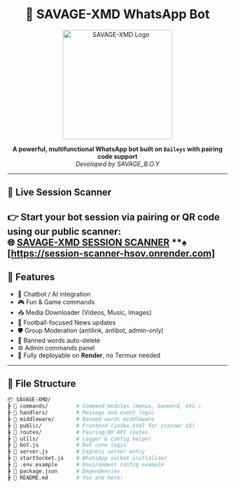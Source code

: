 <h1 align="center">🤖 SAVAGE-XMD WhatsApp Bot</h1>

<p align="center">
  <img src="https://files.catbox.moe/jqvqj2.jpeg" width="250" alt="SAVAGE-XMD Logo" />
</p>

<p align="center">
  <b>A powerful, multifunctional WhatsApp bot built on <code>Baileys</code> with pairing code support</b><br/>
  <i>Developed by SAVAGE_B.O.Y</i>
</p>

---

## 🔗 Live Session Scanner

👉 Start your bot session via pairing or QR code using our public scanner:  
**🌐 [SAVAGE-XMD SESSION SCANNER](https://savage-xmd-session-scanner.onrender.com/)**
**♠️  [https://session-scanner-hsov.onrender.com]
---

## 🚀 Features

- 💬 Chatbot / AI integration
- 🎮 Fun & Game commands
- 📥 Media Downloader (Videos, Music, Images)
- 📰 Football-focused News updates
- 🛡️ Group Moderation (antilink, antibot, admin-only)
- 🧠 Banned words auto-delete
- ⚙️ Admin commands panel
- 📡 Fully deployable on **Render**, no Termux needed

---

## 📁 File Structure

```bash
📦 SAVAGE-XMD/
┣ 📂 commands/         # Command modules (menus, banword, etc.)
┣ 📂 handlers/         # Message and event logic
┣ 📂 middleware/       # Banned words middleware
┣ 📂 public/           # Frontend (index.html for scanner UI)
┣ 📂 routes/           # Pairing/QR API routes
┣ 📂 utils/            # Logger & config helper
┣ 📄 bot.js            # Bot core logic
┣ 📄 server.js         # Express server entry
┣ 📄 startSocket.js    # WhatsApp socket initializer
┣ 📄 .env.example      # Environment config example
┣ 📄 package.json      # Dependencies
┣ 📄 README.md         # You are here!
